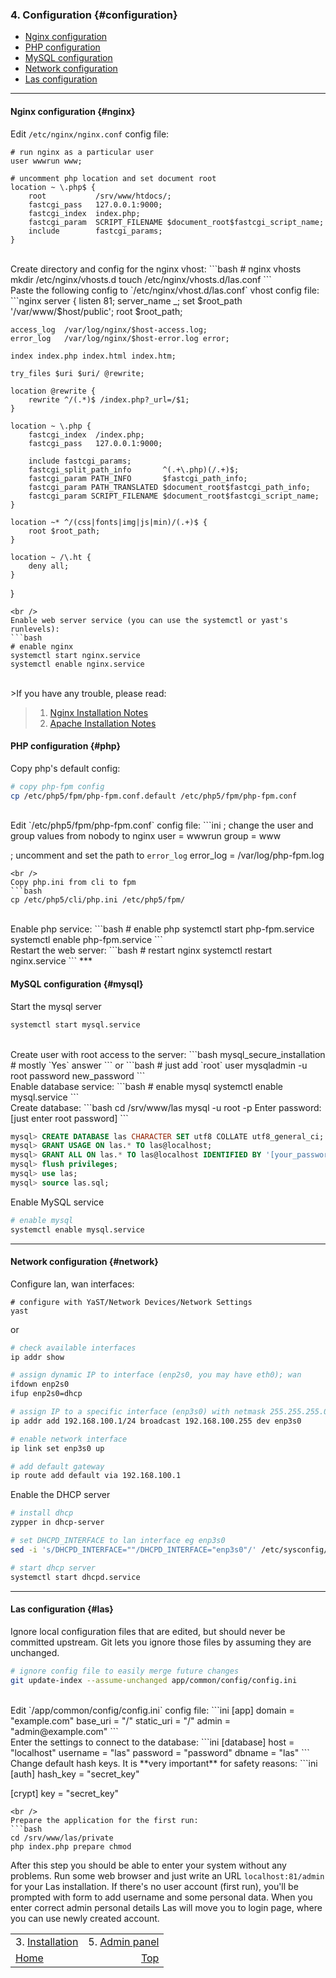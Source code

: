### 4. Configuration {#configuration}
- [Nginx configuration](#nginx)
- [PHP configuration](#php)
- [MySQL configuration](#mysql)
- [Network configuration](#network)
- [Las configuration](#las)
***

#### Nginx configuration {#nginx}
Edit `/etc/nginx/nginx.conf` config file:

```nginx
# run nginx as a particular user
user wwwrun www;

# uncomment php location and set document root
location ~ \.php$ {
    root           /srv/www/htdocs/;
    fastcgi_pass   127.0.0.1:9000;
    fastcgi_index  index.php;
    fastcgi_param  SCRIPT_FILENAME $document_root$fastcgi_script_name;
    include        fastcgi_params;
}
```
<br />
Create directory and config for the nginx vhost:
```bash
# nginx vhosts
mkdir /etc/nginx/vhosts.d
touch /etc/nginx/vhosts.d/las.conf
```
<br />
Paste the following config to `/etc/nginx/vhost.d/las.conf` vhost config file:
```nginx
server {
    listen      81;
    server_name _;
    set         $root_path '/var/www/$host/public';
    root        $root_path;

    access_log  /var/log/nginx/$host-access.log;
    error_log   /var/log/nginx/$host-error.log error;

    index index.php index.html index.htm;

    try_files $uri $uri/ @rewrite;

    location @rewrite {
        rewrite ^/(.*)$ /index.php?_url=/$1;
    }

    location ~ \.php {
        fastcgi_index  /index.php;
        fastcgi_pass   127.0.0.1:9000;

        include fastcgi_params;
        fastcgi_split_path_info       ^(.+\.php)(/.+)$;
        fastcgi_param PATH_INFO       $fastcgi_path_info;
        fastcgi_param PATH_TRANSLATED $document_root$fastcgi_path_info;
        fastcgi_param SCRIPT_FILENAME $document_root$fastcgi_script_name;
    }

    location ~* ^/(css|fonts|img|js|min)/(.+)$ {
        root $root_path;
    }

    location ~ /\.ht {
        deny all;
    }
}
```
<br />
Enable web server service (you can use the systemctl or yast's runlevels):
```bash
# enable nginx
systemctl start nginx.service
systemctl enable nginx.service
```
<br />
>If you have any trouble, please read:

>1. [Nginx Installation Notes](configuration/nginx)
>2. [Apache Installation Notes](configuration/apache)

#### PHP configuration {#php}
Copy php's default config:
```bash
# copy php-fpm config
cp /etc/php5/fpm/php-fpm.conf.default /etc/php5/fpm/php-fpm.conf
```
<br />
Edit `/etc/php5/fpm/php-fpm.conf` config file:
```ini
; change the user and group values from nobody to nginx
user = wwwrun
group = www

; uncomment and set the path to `error_log`
error_log = /var/log/php-fpm.log
```
<br />
Copy php.ini from cli to fpm
```bash
cp /etc/php5/cli/php.ini /etc/php5/fpm/
```
<br />
Enable php service:
```bash
# enable php
systemctl start php-fpm.service
systemctl enable php-fpm.service
```
<br />
Restart the web server:
```bash
# restart nginx
systemctl restart nginx.service
```
***

#### MySQL configuration {#mysql}
Start the mysql server
```bash
systemctl start mysql.service
```
<br />
Create user with root access to the server:
```bash
mysql_secure_installation
# mostly `Yes` answer
```
or
```bash
# just add `root` user
mysqladmin -u root password new_password
```
<br />
Enable database service:
```bash
# enable mysql
systemctl enable mysql.service
```
<br />
Create database:
```bash
cd /srv/www/las
mysql -u root -p
Enter password:[just enter root password]
```

```sql
mysql> CREATE DATABASE las CHARACTER SET utf8 COLLATE utf8_general_ci;
mysql> GRANT USAGE ON las.* TO las@localhost;
mysql> GRANT ALL ON las.* TO las@localhost IDENTIFIED BY '[your_password]';
mysql> flush privileges;
mysql> use las;
mysql> source las.sql;
```

Enable MySQL service
```bash
# enable mysql
systemctl enable mysql.service

```
***

#### Network configuration {#network}
Configure lan, wan interfaces:
```
# configure with YaST/Network Devices/Network Settings  
yast
```
or
```bash
# check available interfaces
ip addr show

# assign dynamic IP to interface (enp2s0, you may have eth0); wan
ifdown enp2s0
ifup enp2s0=dhcp

# assign IP to a specific interface (enp3s0) with netmask 255.255.255.0 (/24); lan
ip addr add 192.168.100.1/24 broadcast 192.168.100.255 dev enp3s0

# enable network interface
ip link set enp3s0 up

# add default gateway
ip route add default via 192.168.100.1
```

Enable the DHCP server
```bash
# install dhcp
zypper in dhcp-server

# set DHCPD_INTERFACE to lan interface eg enp3s0
sed -i 's/DHCPD_INTERFACE=""/DHCPD_INTERFACE="enp3s0"/' /etc/sysconfig/dhcpd

# start dhcp server
systemctl start dhcpd.service
```
***

#### Las configuration {#las}
Ignore local configuration files that are edited, but should never be committed upstream. Git lets you ignore those files by assuming they are unchanged.
```bash
# ignore config file to easily merge future changes
git update-index --assume-unchanged app/common/config/config.ini
```
<br />
Edit `/app/common/config/config.ini` config file:
```ini
[app]
domain = "example.com"
base_uri = "/"
static_uri = "/"
admin = "admin@example.com"
```
<br />
Enter the settings to connect to the database:
```ini
[database]
host     = "localhost"
username = "las"
password = "password"
dbname   = "las"
```
<br />
Change default hash keys. It is **very important** for safety reasons:
```ini
[auth]
hash_key = "secret_key"

[crypt]
key = "secret_key"
```
<br />
Prepare the application for the first run:
```bash
cd /srv/www/las/private
php index.php prepare chmod
```

After this step you should be able to enter your system without any problems. Run some web browser and just write an URL `localhost:81/admin` for your Las installation. If there's no user account (first run), you'll be prompted with form to add username and some personal data. When you enter correct admin personal details Las will move you to login page, where you can use newly created account.

|                                   |                           |
| :-------------------------------- | ------------------------: |
| 3. [Installation](./installation) | 5. [Admin panel](./admin) |
| [Home](../doc)                    |     [Top](#configuration) |